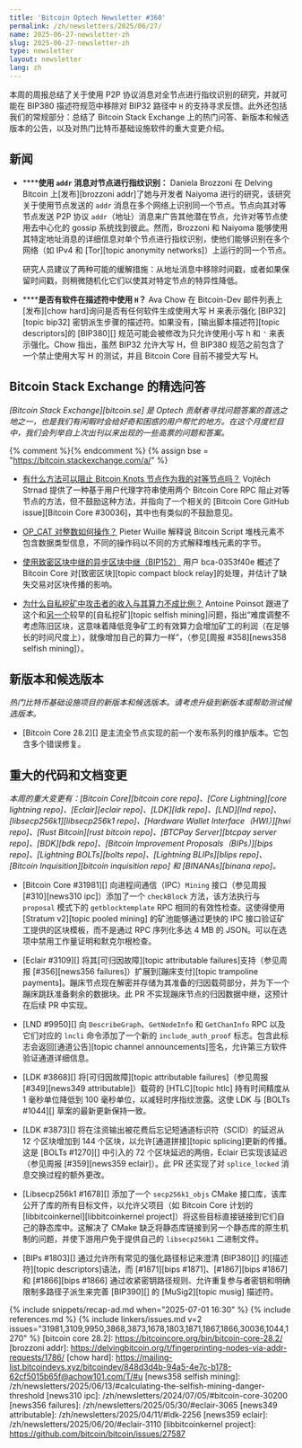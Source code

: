 ```yaml
---
title: 'Bitcoin Optech Newsletter #360'
permalink: /zh/newsletters/2025/06/27/
name: 2025-06-27-newsletter-zh
slug: 2025-06-27-newsletter-zh
type: newsletter
layout: newsletter
lang: zh
---
```

本周的周报总结了关于使用 P2P 协议消息对全节点进行指纹识别的研究，并就可能在 BIP380 描述符规范中移除对 BIP32 路径中 `H` 的支持寻求反馈。此外还包括我们的常规部分：总结了 Bitcoin Stack Exchange 上的热门问答、新版本和候选版本的公告，以及对热门比特币基础设施软件的重大变更介绍。

## 新闻

- **<!--fingerprinting-nodes-using-addr-messages-->****使用 `addr` 消息对节点进行指纹识别：** Daniela Brozzoni 在 Delving Bitcoin 上[发布][brozzoni addr]了她与开发者 Naiyoma 进行的研究，该研究关于使用节点发送的 `addr` 消息在多个网络上识别同一个节点。节点向其对等节点发送 P2P 协议 `addr`（地址）消息来广告其他潜在节点，允许对等节点使用去中心化的 gossip 系统找到彼此。然而，Brozzoni 和 Naiyoma 能够使用其特定地址消息的详细信息对单个节点进行指纹识别，使他们能够识别在多个网络（如 IPv4 和 [Tor][topic anonymity networks]）上运行的同一个节点。

  研究人员建议了两种可能的缓解措施：从地址消息中移除时间戳，或者如果保留时间戳，则稍微随机化它们以使其对特定节点的特异性降低。

- **<!--does-any-software-use-h-in-descriptors-->****是否有软件在描述符中使用 `H`？** Ava Chow 在 Bitcoin-Dev 邮件列表上[发布][chow hard]询问是否有任何软件生成使用大写 H 来表示强化 [BIP32][topic bip32] 密钥派生步骤的描述符。如果没有，[输出脚本描述符][topic descriptors]的 [BIP380][] 规范可能会被修改为只允许使用小写 h 和 `'` 来表示强化。Chow 指出，虽然 BIP32 允许大写 H，但 BIP380 规范之前包含了一个禁止使用大写 H 的测试，并且 Bitcoin Core 目前不接受大写 H。

## Bitcoin Stack Exchange 的精选问答

*[Bitcoin Stack Exchange][bitcoin.se] 是 Optech 贡献者寻找问题答案的首选之地之一，也是我们有闲暇时会给好奇和困惑的用户帮忙的地方。在这个月度栏目中，我们会列举自上次出刊以来出现的一些高票的问题和答案。*

{% comment %}<!-- https://bitcoin.stackexchange.com/search?tab=votes&q=created%3a1m..%20is%3aanswer -->{% endcomment %}
{% assign bse = "https://bitcoin.stackexchange.com/a/" %}

- [<!--is-there-any-way-to-block-bitcoin-knots-nodes-as-my-peers-->有什么方法可以阻止 Bitcoin Knots 节点作为我的对等节点吗？]({{bse}}127456)
  Vojtěch Strnad 提供了一种基于用户代理字符串使用两个 Bitcoin Core RPC 阻止对等节点的方法，但不鼓励这种方法，并指向了一个相关的 [Bitcoin Core GitHub issue][Bitcoin Core #30036]，其中也有类似的不鼓励意见。

- [<!--what-does-op-cat-do-with-integers-->OP_CAT 对整数如何操作？]({{bse}}127436)
  Pieter Wuille 解释说 Bitcoin Script 堆栈元素不包含数据类型信息，不同的操作码以不同的方式解释堆栈元素的字节。

- [<!--async-block-relaying-with-compact-block-relay-bip152-->使用致密区块中继的异步区块中继（BIP152）]({{bse}}127420)
  用户 bca-0353f40e 概述了 Bitcoin Core 对[致密区块][topic compact block relay]的处理，并估计了缺失交易对区块传播的影响。

- [<!--why-is-attacker-revenue-in-selfish-mining-disproportional-to-its-hash-power-->为什么自私挖矿中攻击者的收入与其算力不成比例？]({{bse}}53030)
  Antoine Poinsot 跟进了这个和[另一个]({{bse}}125682)较早的[自私挖矿][topic selfish mining]问题，指出“难度调整不考虑陈旧区块，这意味着降低竞争矿工的有效算力会增加矿工的利润（在足够长的时间尺度上），就像增加自己的算力一样”，（参见[周报 #358][news358 selfish mining]）。

## 新版本和候选版本

*热门比特币基础设施项目的新版本和候选版本。请考虑升级到新版本或帮助测试候选版本。*

- [Bitcoin Core 28.2][] 是主流全节点实现的前一个发布系列的维护版本。它包含多个错误修复。

## 重大的代码和文档变更

*本周的重大变更有：[Bitcoin Core][bitcoin core repo]、[Core Lightning][core lightning repo]、[Eclair][eclair repo]、[LDK][ldk repo]、[LND][lnd repo]、[libsecp256k1][libsecp256k1 repo]、[Hardware Wallet Interface（HWI）][hwi repo]、[Rust Bitcoin][rust bitcoin repo]、[BTCPay Server][btcpay server repo]、[BDK][bdk repo]、[Bitcoin Improvement Proposals（BIPs）][bips repo]、[Lightning BOLTs][bolts repo]、[Lightning BLIPs][blips repo]、[Bitcoin Inquisition][bitcoin inquisition repo] 和 [BINANAs][binana repo]。*

- [Bitcoin Core #31981][] 向进程间通信（IPC）`Mining` 接口（参见周报 [#310][news310 ipc]）添加了一个 `checkBlock` 方法，该方法执行与 `proposal` 模式下的 `getblocktemplate` RPC 相同的有效性检查。这使得使用 [Stratum v2][topic pooled mining] 的矿池能够通过更快的 IPC 接口验证矿工提供的区块模板，而不是通过 RPC 序列化多达 4 MB 的 JSON。可以在选项中禁用工作量证明和默克尔根检查。

- [Eclair #3109][] 将其[可归因故障][topic attributable failures]支持（参见周报 [#356][news356 failures]）扩展到[蹦床支付][topic trampoline payments]。蹦床节点现在解密并存储为其准备的归因载荷部分，并为下一个蹦床跳跃准备剩余的数据块。此 PR 不实现蹦床节点的归因数据中继，这预计在后续 PR 中实现。

- [LND #9950][] 向 `DescribeGraph`、`GetNodeInfo` 和 `GetChanInfo` RPC 以及它们对应的 `lncli` 命令添加了一个新的 `include_auth_proof` 标志。包含此标志会返回[通道公告][topic channel announcements]签名，允许第三方软件验证通道详细信息。

- [LDK #3868][] 将[可归因故障][topic attributable failures]（参见周报 [#349][news349 attributable]）载荷的 [HTLC][topic htlc] 持有时间精度从 1 毫秒单位降低到 100 毫秒单位，以减轻时序指纹泄露。这使 LDK 与 [BOLTs #1044][] 草案的最新更新保持一致。

- [LDK #3873][] 将在注资输出被花费后忘记短通道标识符（SCID）的延迟从 12 个区块增加到 144 个区块，以允许[通道拼接][topic splicing]更新的传播。这是 [BOLTs #1270][] 中引入的 72 个区块延迟的两倍，Eclair 已实现该延迟（参见周报 [#359][news359 eclair]）。此 PR 还实现了对 `splice_locked` 消息交换过程的额外更改。

- [Libsecp256k1 #1678][] 添加了一个 `secp256k1_objs` CMake 接口库，该库公开了库的所有目标文件，以允许父项目（如 Bitcoin Core 计划的 [libbitcoinkernel][libbitcoinkernel project]）将这些目标直接链接到它们自己的静态库中。这解决了 CMake 缺乏将静态库链接到另一个静态库的原生机制的问题，并使下游用户免于提供自己的 `libsecp256k1` 二进制文件。

- [BIPs #1803][] 通过允许所有常见的强化路径标记来澄清 [BIP380][] 的[描述符][topic descriptors]语法，而 [#1871][bips #1871]、[#1867][bips #1867] 和 [#1866][bips #1866] 通过收紧密钥路径规则、允许重复参与者密钥和明确限制多路径子派生来完善 [BIP390][] 的 [MuSig2][topic musig] 描述符。

{% include snippets/recap-ad.md when="2025-07-01 16:30" %}
{% include references.md %}
{% include linkers/issues.md v=2 issues="31981,3109,9950,3868,3873,1678,1803,1871,1867,1866,30036,1044,1270" %}
[bitcoin core 28.2]: https://bitcoincore.org/bin/bitcoin-core-28.2/
[brozzoni addr]: https://delvingbitcoin.org/t/fingerprinting-nodes-via-addr-requests/1786/
[chow hard]: https://mailing-list.bitcoindevs.xyz/bitcoindev/848d3d4b-94a5-4e7c-b178-62cf5015b65f@achow101.com/T/#u
[news358 selfish mining]: /zh/newsletters/2025/06/13/#calculating-the-selfish-mining-danger-threshold
[news310 ipc]: /zh/newsletters/2024/07/05/#bitcoin-core-30200
[news356 failures]: /zh/newsletters/2025/05/30/#eclair-3065
[news349 attributable]: /zh/newsletters/2025/04/11/#ldk-2256
[news359 eclair]: /zh/newsletters/2025/06/20/#eclair-3110
[libbitcoinkernel project]: https://github.com/bitcoin/bitcoin/issues/27587
